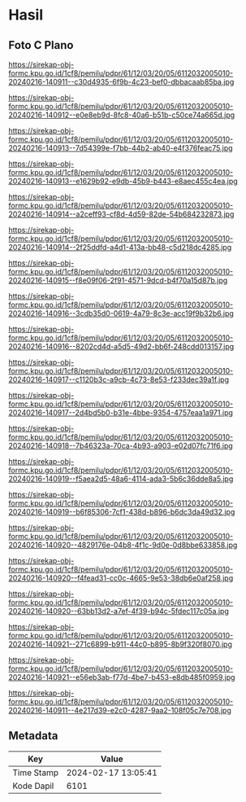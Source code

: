 # Hasil

## Foto C Plano

https://sirekap-obj-formc.kpu.go.id/1cf8/pemilu/pdpr/61/12/03/20/05/6112032005010-20240216-140911--c30d4935-6f9b-4c23-bef0-dbbacaab85ba.jpg

https://sirekap-obj-formc.kpu.go.id/1cf8/pemilu/pdpr/61/12/03/20/05/6112032005010-20240216-140912--e0e8eb9d-8fc8-40a6-b51b-c50ce74a665d.jpg

https://sirekap-obj-formc.kpu.go.id/1cf8/pemilu/pdpr/61/12/03/20/05/6112032005010-20240216-140913--7d54399e-f7bb-44b2-ab40-e4f376feac75.jpg

https://sirekap-obj-formc.kpu.go.id/1cf8/pemilu/pdpr/61/12/03/20/05/6112032005010-20240216-140913--e1629b92-e9db-45b9-b443-e8aec455c4ea.jpg

https://sirekap-obj-formc.kpu.go.id/1cf8/pemilu/pdpr/61/12/03/20/05/6112032005010-20240216-140914--a2ceff93-cf8d-4d59-82de-54b684232873.jpg

https://sirekap-obj-formc.kpu.go.id/1cf8/pemilu/pdpr/61/12/03/20/05/6112032005010-20240216-140914--2f25ddfd-a4d1-413a-bb48-c5d218dc4285.jpg

https://sirekap-obj-formc.kpu.go.id/1cf8/pemilu/pdpr/61/12/03/20/05/6112032005010-20240216-140915--f8e09f06-2f91-4571-9dcd-b4f70a15d87b.jpg

https://sirekap-obj-formc.kpu.go.id/1cf8/pemilu/pdpr/61/12/03/20/05/6112032005010-20240216-140916--3cdb35d0-0619-4a79-8c3e-acc19f9b32b6.jpg

https://sirekap-obj-formc.kpu.go.id/1cf8/pemilu/pdpr/61/12/03/20/05/6112032005010-20240216-140916--8202cd4d-a5d5-49d2-bb6f-248cdd013157.jpg

https://sirekap-obj-formc.kpu.go.id/1cf8/pemilu/pdpr/61/12/03/20/05/6112032005010-20240216-140917--c1120b3c-a9cb-4c73-8e53-f233dec39a1f.jpg

https://sirekap-obj-formc.kpu.go.id/1cf8/pemilu/pdpr/61/12/03/20/05/6112032005010-20240216-140917--2d4bd5b0-b31e-4bbe-9354-4757eaa1a971.jpg

https://sirekap-obj-formc.kpu.go.id/1cf8/pemilu/pdpr/61/12/03/20/05/6112032005010-20240216-140918--7b46323a-70ca-4b93-a903-e02d07fc71f6.jpg

https://sirekap-obj-formc.kpu.go.id/1cf8/pemilu/pdpr/61/12/03/20/05/6112032005010-20240216-140919--f5aea2d5-48a6-4114-ada3-5b6c36dde8a5.jpg

https://sirekap-obj-formc.kpu.go.id/1cf8/pemilu/pdpr/61/12/03/20/05/6112032005010-20240216-140919--b6f85306-7cf1-438d-b896-b6dc3da49d32.jpg

https://sirekap-obj-formc.kpu.go.id/1cf8/pemilu/pdpr/61/12/03/20/05/6112032005010-20240216-140920--4829176e-04b8-4f1c-9d0e-0d8bbe633858.jpg

https://sirekap-obj-formc.kpu.go.id/1cf8/pemilu/pdpr/61/12/03/20/05/6112032005010-20240216-140920--f4fead31-cc0c-4665-9e53-38db6e0af258.jpg

https://sirekap-obj-formc.kpu.go.id/1cf8/pemilu/pdpr/61/12/03/20/05/6112032005010-20240216-140920--63bb13d2-a7ef-4f39-b94c-5fdec117c05a.jpg

https://sirekap-obj-formc.kpu.go.id/1cf8/pemilu/pdpr/61/12/03/20/05/6112032005010-20240216-140921--271c6899-b911-44c0-b895-8b9f320f8070.jpg

https://sirekap-obj-formc.kpu.go.id/1cf8/pemilu/pdpr/61/12/03/20/05/6112032005010-20240216-140921--e56eb3ab-f77d-4be7-b453-e8db485f0959.jpg

https://sirekap-obj-formc.kpu.go.id/1cf8/pemilu/pdpr/61/12/03/20/05/6112032005010-20240216-140911--4e217d39-e2c0-4287-9aa2-108f05c7e708.jpg


## Metadata

| Key        | Value               |
| ---------- | ------------------- |
| Time Stamp | 2024-02-17 13:05:41 |
| Kode Dapil | 6101                |




